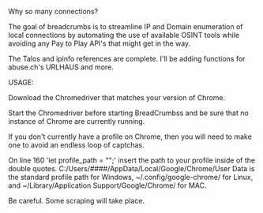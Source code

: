 Why so many connections?

The goal of breadcrumbs is to streamline IP and Domain enumeration of local connections by automating the use of available OSINT tools while avoiding any Pay to Play API's that might get in the way.

The Talos and ipinfo references are complete. I'll be adding functions for abuse.ch's URLHAUS and more.

USAGE:

Download the Chromedriver that matches your version of Chrome.

Start the Chromedriver before starting BreadCrumbss and be sure that no instance of Chrome are currently running.

If you don't currently have a profile on Chrome, then you will need to make one to avoid an endless loop of captchas.

On line 160 'let profile_path = "";' insert the path to your profile inside of the double quotes. C:/Users/####/AppData/Local/Google/Chrome/User Data is the standard profile path for Windows, ~/.config/google-chrome/ for Linux, and ~/Library/Application Support/Google/Chrome/ for MAC.


Be careful. Some scraping will take place.

